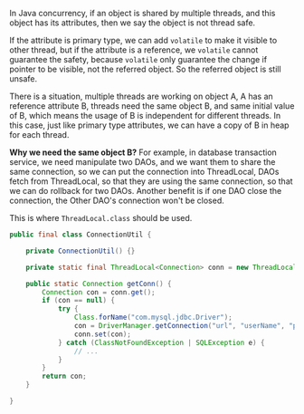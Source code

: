 In Java concurrency, if an object is shared by multiple threads, and this object has its attributes, then we say the object is not thread safe.

If the attribute is primary type, we can add `volatile` to make it visible to other thread, but if the attribute is a reference, we `volatile` cannot guarantee the safety, because `volatile` only guarantee the change if pointer to be visible, not the referred object.
So the referred object is still unsafe.

There is a situation, multiple threads are working on object A, A has an reference attribute B, threads need the same object B, and same initial value of B, which means the usage of B is independent for different threads. In this case, just like primary type attributes, we can have a copy of B in heap for each thread.

**Why we need the same object B?**
For example, in database transaction service, we need manipulate two DAOs, and we want them to share the same connection, so we can put the connection into ThreadLocal, DAOs fetch from ThreadLocal, so that they are using the same connection, so that we can do rollback for two DAOs. 
Another benefit is if one DAO close the connection, the Other DAO's connection won't be closed.

This is where `ThreadLocal.class` should be used.

```java
public final class ConnectionUtil {

    private ConnectionUtil() {}

    private static final ThreadLocal<Connection> conn = new ThreadLocal<>();

    public static Connection getConn() {
        Connection con = conn.get();
        if (con == null) {
            try {
                Class.forName("com.mysql.jdbc.Driver");
                con = DriverManager.getConnection("url", "userName", "password");
                conn.set(con);
            } catch (ClassNotFoundException | SQLException e) {
                // ...
            }
        }
        return con;
    }

}
```
